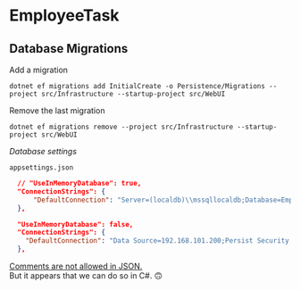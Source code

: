 # EmployeeTask

## Database Migrations

Add a migration

`dotnet ef migrations add InitialCreate -o Persistence/Migrations --project src/Infrastructure --startup-project src/WebUI`

Remove the last migration

`dotnet ef migrations remove --project src/Infrastructure --startup-project src/WebUI`


*Database settings*

`appsettings.json`

```json
  // "UseInMemoryDatabase": true,
  "ConnectionStrings": {
      "DefaultConnection": "Server=(localdb)\\mssqllocaldb;Database=EmployeeTaskTestDb;Trusted_Connection=True;MultipleActiveResultSets=true;"
  },
```

```json
  "UseInMemoryDatabase": false,
  "ConnectionStrings": {
    "DefaultConnection": "Data Source=192.168.101.200;Persist Security Info=True;User ID=sa;Password=aaaa;Database=EmployeeTaskTestDb;MultipleActiveResultSets=true;"
  },
```

[Comments are not allowed in JSON.](https://stackoverflow.com/questions/244777/can-comments-be-used-in-json)  
But it appears that we can do so in C#. 🙃




